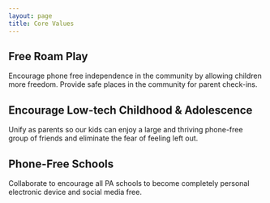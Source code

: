 ```yaml
---
layout: page
title: Core Values
---
```


## Free Roam Play

Encourage phone free independence in the community by allowing children more freedom. Provide safe places in the community for parent check-ins.

## Encourage Low-tech Childhood & Adolescence

Unify as parents so our kids can enjoy a large and thriving phone-free group of friends and eliminate the fear of feeling left out.

## Phone-Free Schools

Collaborate to encourage all PA schools to become completely personal electronic device and social media free.
